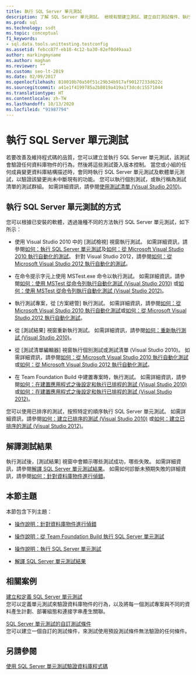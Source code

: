 ```yaml
---
title: 執行 SQL Server 單元測試
description: 了解 SQL Server 單元測試。 檢視有關建立測試、建立自訂測試條件、執行測試，以及解讀結果的資源。
ms.prod: sql
ms.technology: ssdt
ms.topic: conceptual
f1_keywords:
- sql.data.tools.unittesting.testconfig
ms.assetid: febcc87f-eb18-4c12-ba30-82ef0d49aaa3
author: markingmyname
ms.author: maghan
ms.reviewer: “”
ms.custom: seo-lt-2019
ms.date: 02/09/2017
ms.openlocfilehash: 810010b70a50f51c29b34b917af90127233d622c
ms.sourcegitcommit: a41e1f4199785a2b8019a419a1f3dcdc15571044
ms.translationtype: HT
ms.contentlocale: zh-TW
ms.lasthandoff: 10/13/2020
ms.locfileid: "91987794"
---
```

# <a name="running-sql-server-unit-tests"></a>執行 SQL Server 單元測試

若要改善及維持程式碼的品質，您可以建立並執行 SQL Server 單元測試，該測試會驗證任何資料庫物件的行為，然後將這些測試簽入版本控制。 當您或小組的任何成員變更資料庫結構描述時，會同時執行 SQL Server 單元測試及軟體單元測試，以驗證該變更尚未中斷現有的功能。 您可以執行個別測試，或執行稱為測試清單的測試群組。 如需詳細資訊，請參閱[使用測試清單 (Visual Studio 2010)](/previous-versions/visualstudio/visual-studio-2010/ms182461(v=vs.100))。  
  
## <a name="ways-to-run-sql-server-unit-tests"></a>執行 SQL Server 單元測試的方式  
您可以根據已安裝的軟體，透過幾種不同的方法執行 SQL Server 單元測試，如下所示：  
  
-   使用 Visual Studio 2010 中的 [測試檢視] 視窗執行測試。 如需詳細資訊，請參閱[如何：執行 SQL Server 單元測試](../ssdt/how-to-run-sql-server-unit-tests.md)及[如何：從 Microsoft Visual Studio 2010 執行自動化的測試](/previous-versions/visualstudio/visual-studio-2010/ms182470(v=vs.100))。 針對 Visual Studio 2012，請參閱[如何：從 Microsoft Visual Studio 2012 執行自動化的測試](/previous-versions/ms182470(v=vs.140))。  
  
-   在命令提示字元上使用 MSTest.exe 命令以執行測試。 如需詳細資訊，請參閱[如何：使用 MSTest 從命令列執行自動化測試 (Visual Studio 2010)](/previous-versions/visualstudio/visual-studio-2010/ms182487(v=vs.100)) 或[如何：使用 MSTest 從命令列執行自動化測試 (Visual Studio 2012)](/previous-versions/ms182487(v=vs.140))。  
  
-   執行測試專案，從 [方案總管] 執行測試。 如需詳細資訊，請參閱[如何：從 Microsoft Visual Studio 2010 執行自動化測試](/previous-versions/visualstudio/visual-studio-2010/ms182470(v=vs.100))或[如何：從 Microsoft Visual Studio 2012 執行自動化測試](/previous-versions/ms182470(v=vs.140))。  
  
-   從 [測試結果] 視窗重新執行測試。 如需詳細資訊，請參閱[如何：重新執行測試 (Visual Studio 2010)](/previous-versions/visualstudio/visual-studio-2010/ms182472(v=vs.100))。  
  
-   從 [測試清單編輯器] 視窗執行個別測試或測試清單 (Visual Studio 2010)。 如需詳細資訊，請參閱[如何：從 Microsoft Visual Studio 2010 執行自動化測試](/previous-versions/visualstudio/visual-studio-2010/ms182470(v=vs.100))或[如何：從 Microsoft Visual Studio 2012 執行自動化測試](/previous-versions/ms182470(v=vs.140))。  
  
-   在 Team Foundation Build 中建置專案時，執行測試。 如需詳細資訊，請參閱[如何：在建置應用程式之後設定和執行已排程的測試 (Visual Studio 2010)](/previous-versions/visualstudio/visual-studio-2010/ms182465(v=vs.100)) 或[如何：在建置應用程式之後設定和執行已排程的測試 (Visual Studio 2012)](/previous-versions/visualstudio/visual-studio-2012/ms182465(v=vs.110))。  
  
您可以使用已排序的測試，按照特定的順序執行 SQL Server 單元測試。 如需詳細資訊，請參閱[如何：建立已排序的測試 (Visual Studio 2010)](/previous-versions/visualstudio/visual-studio-2010/ms182631(v=vs.100)) 或[如何：建立已排序的測試 (Visual Studio 2012)](/previous-versions/ms182631(v=vs.140))。  
  
## <a name="interpreting-tests-results"></a>解譯測試結果  
執行測試後，[測試結果] 視窗中會顯示哪些測試成功，哪些失敗。 如需詳細資訊，請參閱[解譯 SQL Server 單元測試結果](../ssdt/interpreting-sql-server-unit-test-results.md)。 如需如何診斷未預期失敗的詳細資訊，請參閱[如何：針對資料庫物件進行偵錯](../ssdt/how-to-debug-database-objects.md)。  
  
## <a name="topics-in-this-section"></a>本節主題  
本節包含下列主題：  
  
-   [操作說明：針對資料庫物件進行偵錯](../ssdt/how-to-debug-database-objects.md)  
  
-   [操作說明：從 Team Foundation Build 執行 SQL Server 單元測試](../ssdt/how-to-run-sql-server-unit-tests-from-team-foundation-build.md)  
  
-   [操作說明：執行 SQL Server 單元測試](../ssdt/how-to-run-sql-server-unit-tests.md)  
  
-   [解譯 SQL Server 單元測試結果](../ssdt/interpreting-sql-server-unit-test-results.md)  
  
## <a name="related-scenarios"></a>相關案例  
[建立和定義 SQL Server 單元測試](../ssdt/creating-and-defining-sql-server-unit-tests.md)  
您可以定義單元測試來驗證資料庫物件的行為，以及將每一個測試專案與不同的資料產生計劃、部署組態和連接字串產生關聯。  
  
[SQL Server 單元測試的自訂測試條件](../ssdt/custom-test-conditions-for-sql-server-unit-tests.md)  
您可以建立一個自訂的測試條件，來測試使用預設測試條件無法驗證的任何條件。  
  
## <a name="see-also"></a>另請參閱  
[使用 SQL Server 單元測試驗證資料庫程式碼](../ssdt/verifying-database-code-by-using-sql-server-unit-tests.md)  
